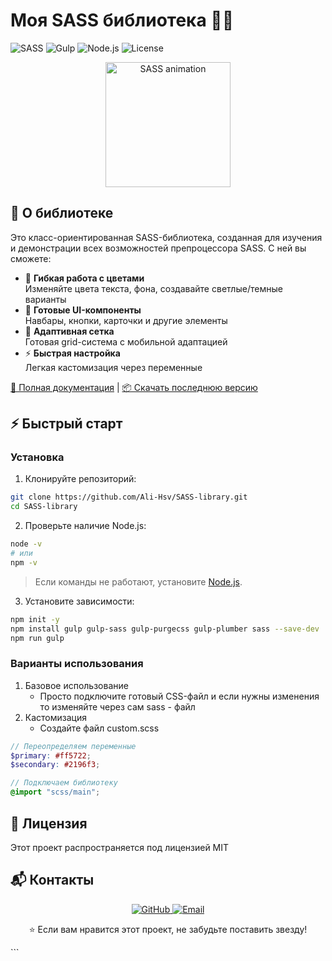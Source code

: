 # Моя SASS библиотека 🎨✨

![SASS](https://img.shields.io/badge/SASS-hotpink.svg?style=for-the-badge&logo=SASS&logoColor=white)
![Gulp](https://img.shields.io/badge/Gulp-CF4647?style=for-the-badge&logo=gulp&logoColor=white)
![Node.js](https://img.shields.io/badge/Node.js-339933?style=for-the-badge&logo=nodedotjs&logoColor=white)
![License](https://img.shields.io/badge/License-MIT-blue.svg?style=for-the-badge)

<div align="center">
  <img src="https://media2.giphy.com/media/v1.Y2lkPTc5MGI3NjExeTNyemZ4Zmp3M210ajRldDhpYmlnNmVydnl0ZjhuZWNvZW5xZ2pldiZlcD12MV9pbnRlcm5hbF9naWZfYnlfaWQmY3Q9Zw/k9nostndMP8nwTxK5U/giphy.gif" width="200" alt="SASS animation">
</div>

## 🌟 О библиотеке

Это класс-ориентированная SASS-библиотека, созданная для изучения и демонстрации всех возможностей препроцессора SASS. С ней вы сможете:

- 🎨 **Гибкая работа с цветами**  
  Изменяйте цвета текста, фона, создавайте светлые/темные варианты
- 🧩 **Готовые UI-компоненты**  
  Навбары, кнопки, карточки и другие элементы
- 📱 **Адаптивная сетка**  
  Готовая grid-система с мобильной адаптацией
- ⚡ **Быстрая настройка**  
  Легкая кастомизация через переменные

[🚀 Полная документация](#) | [📦 Скачать последнюю версию](#)

## ⚡ Быстрый старт

### Установка

1. Клонируйте репозиторий:
```bash
git clone https://github.com/Ali-Hsv/SASS-library.git
cd SASS-library
```
2. Проверьте наличие Node.js:
```bash
node -v
# или
npm -v
```

> Если команды не работают, установите [Node.js](https://nodejs.org/en).

3. Установите зависимости:
```bash
npm init -y
npm install gulp gulp-sass gulp-purgecss gulp-plumber sass --save-dev
npm run gulp
```

### Варианты использования

1. Базовое использование
   - Просто подключите готовый CSS-файл и если нужны изменения то изменяйте через сам sass - файл
2. Кастомизация
   - Создайте файл custom.scss
```scss
// Переопределяем переменные
$primary: #ff5722;
$secondary: #2196f3;

// Подключаем библиотеку
@import "scss/main";
```
## 📜 Лицензия
Этот проект распространяется под лицензией MIT

## 📬 Контакты
<div align="center"> <a href="https://github.com/Ali-Hsv"> <img src="https://img.shields.io/badge/GitHub-181717?style=for-the-badge&logo=github&logoColor=white" alt="GitHub"> </a> <a href="mailto:ваш@email.com"> <img src="https://img.shields.io/badge/Email-D14836?style=for-the-badge&logo=gmail&logoColor=white" alt="Email"> </a> </div>

<div align="center"> <p>⭐ Если вам нравится этот проект, не забудьте поставить звезду!</p> </div> ```

